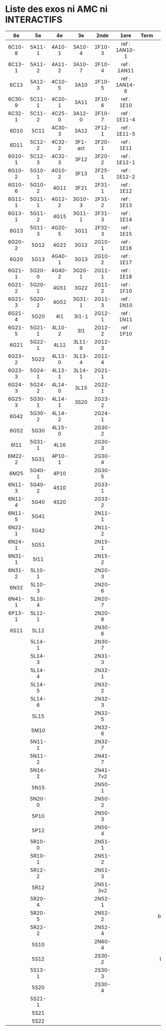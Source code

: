 # Liste des exos ni AMC ni INTERACTIFS

|6e|5e|4e|3e|2nde|1ere|Term|Reste|
|:-:|:-:|:-:|:-:|:-:|:-:|:-:|:-:|
|6C10-8|5A11-1|4A10-1|3A10-4|2F10-3|ref : 1AN10-1||beta3I12|
|6C13-1|5A11-2|4A11-2|3A10-7|2F10-4|ref : 1AN11||CM020|
|6C13|5A12-3|4C10-5|3A10|2F10-5|ref : 1AN14-6||CM021|
|6C30-9|5C11-1|4C20-1|3A11|2F10-6|ref : 1E10||ExC100|
|6C32-1|5C11-2|4C25-0|3A12-0|2F10-7|ref : 1E11-4||ExC101|
|6D10|5C11|4C30-3|3A12|2F12-1|ref : 1E11-5||HPC100|
|6D11|5C12-2|4C32-2|3F1-act|2F20-1|ref : 1E11||HPC103|
|6G10-1|5C12-3|4C32-3|3F12|2F20-2|ref : 1E12-1||HPC104|
|6G10-2|5G10-1|4G10-2|3F13|2F25-1|ref : 1E12-2||PEA11-1|
|6G10-6|5G10-2|4G11|3F21|2F31-1|ref : 1E12||PEA11|
|6G11-1|5G11-1|4G12-2|3G10-3|2F31-2|ref : 1E13||PEA12|
|6G13-1|5G11-2|4G15|3G11-1|2F31-3|ref : 1E14||PEA13|
|6G13|5G11-3|4G20-5|3G11|2F32-3|ref : 1E15||PEG20|
|6G20-2|5G12|4G22|3G12|2G10-1|ref : 1E16||PEG21|
|6G20|5G13|4G40-1|3G13|2G10-2|ref : 1E17||PEG22|
|6G21-1|5G20-0|4G40-2|3G20-1|2G11-1|ref : 1E18||PEG23|
|6G21-2|5G20-1|4G51|3G22|2G11-2|ref : 1F10||PEG24|
|6G21-3|5G20-2|4G52|3G31-1|2G11-3|ref : 1N10||P003|
|6G21-4|5G20|4I1|3I1-1|2G12-1|ref : 1N11||P004|
|6G21-5|5G21-1|4L10-2|3I1|2G12-2|ref : 1P10||P005|
|6G21|5G22-1|4L12|3L11-9|2G12-3|||P006|
|6G23-2|5G22|4L13-0|3L13-4|2G12-4|||P007|
|6G23-3|5G24-1|4L13-1|3L14-1|2G21-1|||P008|
|6G24-3|5G24-2|4L14-0|3L15|2G22-1|||P009|
|6G25-3|5G30-1|4L14-1|3S20|2G23-2|||P010|
|6G42|5G30-2|4L14-2||2G24-1|||P011|
|6G52|5G30|4L15-0||2G30-2|||P012|
|6I11|5G31-1|4L16||2G30-3|||P013|
|6M22-2|5G31|4P10-1||2G30-4|||P014|
|6M25|5G40-1|4P10||2G30-5|||P015|
|6N11-3|5G40-2|4S10||2G33-1|||P016|
|6N11-4|5G40|4S20||2G33-2|||P017|
|6N11-5|5G41|||2N11-1|||P018|
|6N22-1|5G42|||2N11-2|||P019|
|6N24-1|5G51|||2N15-1|||P020|
|6N31-1|5I11|||2N15-2|||beta2F12-2|
|6N31-2|5L10-1|||2N20-3|||beta2F21-1|
|6N32|5L10-3|||2N20-6|||beta2F31|
|6N41-1|5L10-4|||2N20-7|||beta3F23|
|6P13-1|5L12-1|||2N20-8|||beta3G15|
|6S11|5L12|||2N30-6|||beta3S20-1|
||5L14-1|||2N30-7|||beta3s21|
||5L14-3|||2N31-3|||beta4C31|
||5L14-4|||2N32-1|||beta4G20-3|
||5L14-5|||2N32-2|||beta4G20-4|
||5L14-6|||2N32-3|||beta5G30-2|
||5L15|||2N32-5|||beta6C33-1|
||5M10|||2N32-6|||beta6test2|
||5N11-1|||2N32-7|||beta6test2021|
||5N11-2|||2N41-7|||betaAleaFigure|
||5N14-2|||2N41-7v2|||betaAsymptotesObliques|
||5N15|||2N50-1|||betaEqCarreDansC|
||5N20-0|||2N50-2|||betaEqValAbs|
||5P10|||2N50-3|||betaEquations|
||5P12|||2N50-4|||betaEquationsLog|
||5R10-0|||2N51-1|||betaExo3d|
||5R10-1|||2N51-2|||betaExoLimite|
||5R12-2|||2N51-3|||betaExoSimpleMatthieu|
||5R12|||2N51-3v2|||betaModele10_simple_question-reponse|
||5R20-4|||2N52-1|||betaModele11_parametrable|
||5R20-5|||2N52-2|||betaModele20_plusieurs_types_de_questions|
||5R22-2|||2N52-4|||betaModele21_parametrables|
||5S10|||2N60-4|||betaModele22_avec_une_serie_de_valeurs|
||5S12|||2S30-2|||betaModele30_constructions_géométriques|
||5S13-1|||2S30-3|||betaModele31_parametrables|
||5S20|||2S30-4|||betaModele40_tableau_proportionnalite|
||5S21-1||||||betaModele41_tableau_signes_variations|
||5S21||||||betaModele50_Mathsteps|
||5S22||||||betaPol|
